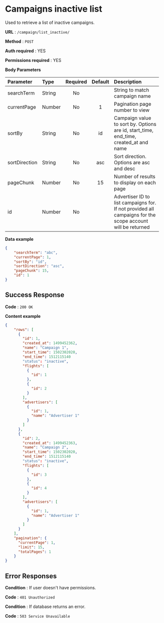 # Campaigns inactive list

Used to retrieve a list of inactive campaigns.

**URL** : `/campaign/list_inactive/`

**Method** : `POST`

**Auth required** : YES

**Permissions required** : YES

**Body Parameters**

|Parameter|Type|Required|Default|Description|
|:---------|:---|:------:|:-------:|:-----------|
|searchTerm|String|No||String to match campaign name|
|currentPage|Number|No|1|Pagination page number to view|
|sortBy|String|No|id|Campaign value to sort by. Options are id, start_time, end_time, created_at and name|
|sortDirection|String|No|asc|Sort direction. Options are asc and desc|
|pageChunk|Number|No|15|Number of results to display on each page|
|id|Number|No||Advertiser ID to list campaigns for. If not provided all campaigns for the scope account will be returned|

**Data example**

```json
{
    "searchTerm": "abc",
    "currentPage": 1,
    "sortBy": "id",
    "sortDirection": "asc",
    "pageChunk": 15,
    "id": 1
}
```

## Success Response

**Code** : `200 OK`

**Content example**

```json
{
    "rows": [
      {
        "id": 1,
        "created_at": 1499452362,
        "name": "Campaign 1",
        "start_time": 1502302020,
        "end_time": 1512115140
        "status": "inactive",
        "flights": [
          {
            "id": 1
          },
          {
            "id": 2
          }
        ],
        "advertisers": [
          {
            "id": 1,
            "name": "Advertiser 1"
          }        
        ]
      },
      {
        "id": 2,
        "created_at": 1499452363,
        "name": "Campaign 2",
        "start_time": 1502302020,
        "end_time": 1512115140
        "status": "inactive",
        "flights": [
          {
            "id": 3
          },
          {
            "id": 4
          }
        ],
        "advertisers": [
          {
            "id": 1,
            "name": "Advertiser 1"
          }        
        ]
      }
    ],
    "pagination": {
      "currentPage": 1,
      "limit": 15,
      "totalPages": 1
    }
}
```

## Error Responses

**Condition** : If user doesn't have permissions.

**Code** : `401 Unauthorized`

**Condition** : If database returns an error.

**Code** : `503 Service Unavailable`